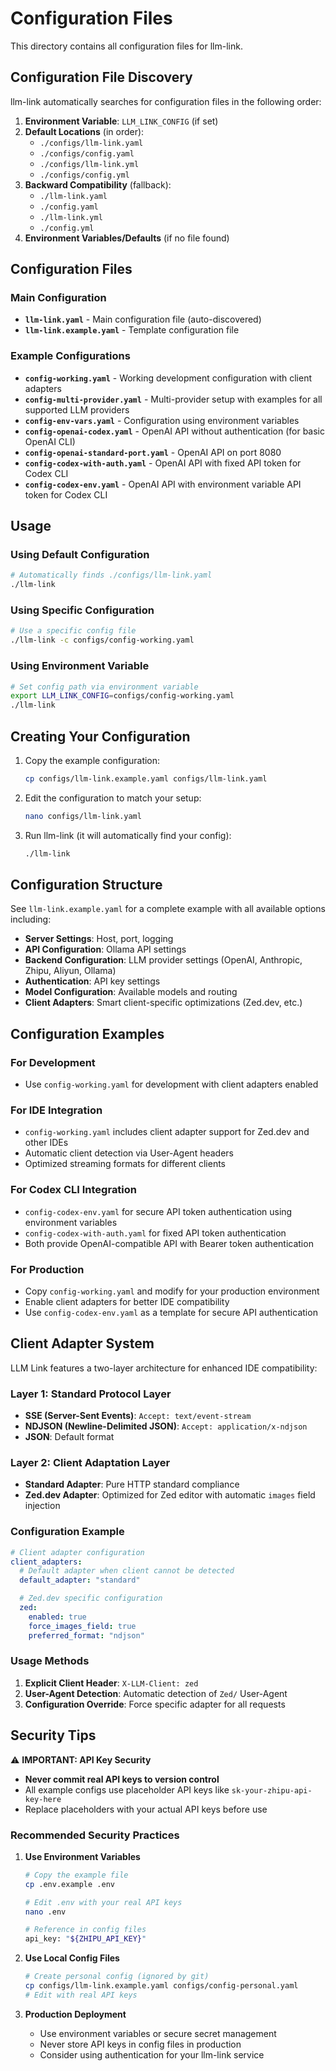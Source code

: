 # Configuration Files

This directory contains all configuration files for llm-link.

## Configuration File Discovery

llm-link automatically searches for configuration files in the following order:

1. **Environment Variable**: `LLM_LINK_CONFIG` (if set)
2. **Default Locations** (in order):
   - `./configs/llm-link.yaml`
   - `./configs/config.yaml`
   - `./configs/llm-link.yml`
   - `./configs/config.yml`
3. **Backward Compatibility** (fallback):
   - `./llm-link.yaml`
   - `./config.yaml`
   - `./llm-link.yml`
   - `./config.yml`
4. **Environment Variables/Defaults** (if no file found)

## Configuration Files

### Main Configuration
- **`llm-link.yaml`** - Main configuration file (auto-discovered)
- **`llm-link.example.yaml`** - Template configuration file

### Example Configurations
- **`config-working.yaml`** - Working development configuration with client adapters
- **`config-multi-provider.yaml`** - Multi-provider setup with examples for all supported LLM providers
- **`config-env-vars.yaml`** - Configuration using environment variables
- **`config-openai-codex.yaml`** - OpenAI API without authentication (for basic OpenAI CLI)
- **`config-openai-standard-port.yaml`** - OpenAI API on port 8080
- **`config-codex-with-auth.yaml`** - OpenAI API with fixed API token for Codex CLI
- **`config-codex-env.yaml`** - OpenAI API with environment variable API token for Codex CLI

## Usage

### Using Default Configuration
```bash
# Automatically finds ./configs/llm-link.yaml
./llm-link
```

### Using Specific Configuration
```bash
# Use a specific config file
./llm-link -c configs/config-working.yaml
```

### Using Environment Variable
```bash
# Set config path via environment variable
export LLM_LINK_CONFIG=configs/config-working.yaml
./llm-link
```

## Creating Your Configuration

1. Copy the example configuration:
   ```bash
   cp configs/llm-link.example.yaml configs/llm-link.yaml
   ```

2. Edit the configuration to match your setup:
   ```bash
   nano configs/llm-link.yaml
   ```

3. Run llm-link (it will automatically find your config):
   ```bash
   ./llm-link
   ```

## Configuration Structure

See `llm-link.example.yaml` for a complete example with all available options including:

- **Server Settings**: Host, port, logging
- **API Configuration**: Ollama API settings
- **Backend Configuration**: LLM provider settings (OpenAI, Anthropic, Zhipu, Aliyun, Ollama)
- **Authentication**: API key settings
- **Model Configuration**: Available models and routing
- **Client Adapters**: Smart client-specific optimizations (Zed.dev, etc.)

## Configuration Examples

### For Development
- Use `config-working.yaml` for development with client adapters enabled

### For IDE Integration
- `config-working.yaml` includes client adapter support for Zed.dev and other IDEs
- Automatic client detection via User-Agent headers
- Optimized streaming formats for different clients

### For Codex CLI Integration
- `config-codex-env.yaml` for secure API token authentication using environment variables
- `config-codex-with-auth.yaml` for fixed API token authentication
- Both provide OpenAI-compatible API with Bearer token authentication

### For Production
- Copy `config-working.yaml` and modify for your production environment
- Enable client adapters for better IDE compatibility
- Use `config-codex-env.yaml` as a template for secure API authentication

## Client Adapter System

LLM Link features a two-layer architecture for enhanced IDE compatibility:

### Layer 1: Standard Protocol Layer
- **SSE (Server-Sent Events)**: `Accept: text/event-stream`
- **NDJSON (Newline-Delimited JSON)**: `Accept: application/x-ndjson`
- **JSON**: Default format

### Layer 2: Client Adaptation Layer
- **Standard Adapter**: Pure HTTP standard compliance
- **Zed.dev Adapter**: Optimized for Zed editor with automatic `images` field injection

### Configuration Example
```yaml
# Client adapter configuration
client_adapters:
  # Default adapter when client cannot be detected
  default_adapter: "standard"

  # Zed.dev specific configuration
  zed:
    enabled: true
    force_images_field: true
    preferred_format: "ndjson"
```

### Usage Methods
1. **Explicit Client Header**: `X-LLM-Client: zed`
2. **User-Agent Detection**: Automatic detection of `Zed/` User-Agent
3. **Configuration Override**: Force specific adapter for all requests

## Security Tips

⚠️ **IMPORTANT: API Key Security**

- **Never commit real API keys to version control**
- All example configs use placeholder API keys like `sk-your-zhipu-api-key-here`
- Replace placeholders with your actual API keys before use

### Recommended Security Practices

1. **Use Environment Variables**
   ```bash
   # Copy the example file
   cp .env.example .env

   # Edit .env with your real API keys
   nano .env

   # Reference in config files
   api_key: "${ZHIPU_API_KEY}"
   ```

2. **Use Local Config Files**
   ```bash
   # Create personal config (ignored by git)
   cp configs/llm-link.example.yaml configs/config-personal.yaml
   # Edit with real API keys
   ```

3. **Production Deployment**
   - Use environment variables or secure secret management
   - Never store API keys in config files in production
   - Consider using authentication for your llm-link service
